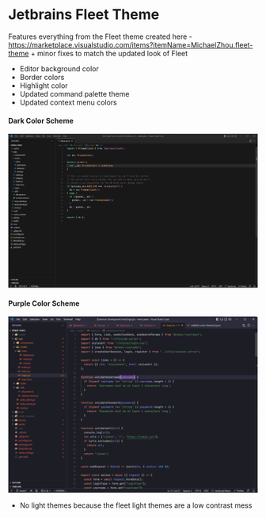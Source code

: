 # Jetbrains Fleet Theme

Features everything from the Fleet theme created here - https://marketplace.visualstudio.com/items?itemName=MichaelZhou.fleet-theme + minor fixes to match the updated look of Fleet

- Editor background color
- Border colors
- Highlight color
- Updated command palette theme 
- Updated context menu colors 


#### Dark Color Scheme
![Dark Screenshot](./dark.png)


#### Purple Color Scheme
![Purple Screenshot](./purple.png)


- No light themes because the fleet light themes are a low contrast mess
